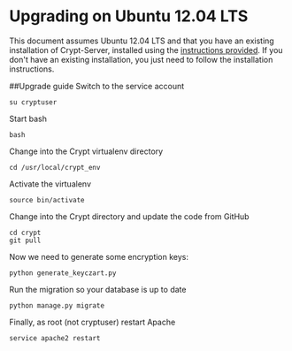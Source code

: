 Upgrading on Ubuntu 12.04 LTS
=====================
This document assumes Ubuntu 12.04 LTS and that you have an existing installation of Crypt-Server, installed using the [instructions provided](https://github.com/grahamgilbert/Crypt-Server/blob/master/docs/Installation_on_Ubuntu_12.md). If you don't have an existing installation, you just need to follow the installation instructions.

##Upgrade guide
Switch to the service account

	su cryptuser

Start bash

	bash

Change into the Crypt virtualenv directory

	cd /usr/local/crypt_env

Activate the virtualenv

	source bin/activate

Change into the Crypt directory and update the code from GitHub

	cd crypt
	git pull

Now we need to generate some encryption keys:

	python generate_keyczart.py

Run the migration so your database is up to date

	python manage.py migrate

Finally, as root (not cryptuser) restart Apache

	service apache2 restart
